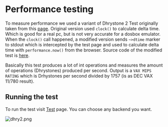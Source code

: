 # Performance testing

To measure performance we used a variant of Dhrystone 2 Test originally taken from this [page](http://www.roylongbottom.org.uk/dhrystone%20results.htm). 
Original version used `clock()` to calculate delta time. Which is good for a real pc, but is not very accurate for a 
dosbox emulator. When the `clock()` call happened, a modified version sends `~>dtime` marker to stdout which is intercepted
by the test page and used to calculate delta time with `performance.now()` from the browser. Source code of the modified test is [here](https://github.com/js-dos/programs).

Basically this test produces a lot of int operations and measures the amount of operations (Dhrystones) produced per second. 
Output is a `VAX MIPS RATING` which is Drhystones per second divided by 1757 (is as DEC VAX 11/780 result).

## Running the test


To run the test visit [Test](https://dos.zone/dhrystone-2-test-jul-2020/) page. You can choose any backend you want.

![dhry2.png](dhry2.png)




